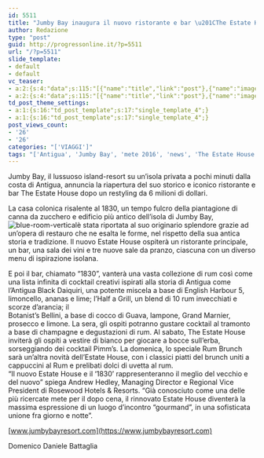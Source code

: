 ```yaml
---
id: 5511
title: "Jumby Bay inaugura il nuovo ristorante e bar \u201CThe Estate House\u201D"
author: Redazione
type: "post"
guid: http://progressonline.it/?p=5511
url: "/?p=5511"
slide_template:
- default
- default
vc_teaser:
- a:2:{s:4:"data";s:115:"[{"name":"title","link":"post"},{"name":"image","image":"featured","link":"none"},{"name":"text","mode":"excerpt"}]";s:7:"bgcolor";s:0:"";}
- a:2:{s:4:"data";s:115:"[{"name":"title","link":"post"},{"name":"image","image":"featured","link":"none"},{"name":"text","mode":"excerpt"}]";s:7:"bgcolor";s:0:"";}
td_post_theme_settings:
- a:1:{s:16:"td_post_template";s:17:"single_template_4";}
- a:1:{s:16:"td_post_template";s:17:"single_template_4";}
post_views_count:
- '26'
- '26'
categories: "['VIAGGI']"
tags: "['Antigua', 'Jumby Bay', 'mete 2016', 'news', 'The Estate House', 'Viaggi']"
---
```


Jumby Bay, il lussuoso island-resort su un’isola privata a pochi minuti dalla costa di Antigua, annuncia la riapertura del suo storico e iconico ristorante e bar The Estate House dopo un restyling da 6 milioni di dollari.

La casa colonica risalente al 1830, un tempo fulcro della piantagione di canna da zucchero e edificio più antico dell’isola di Jumby Bay, ![blue-room-vertical](https://progressonline.it/wp-content/uploads/2016/12/Blue-Room-Vertical-200x300.jpg)è stata riportata al suo originario splendore grazie ad un’opera di restauro che ne esalta le forme, nel rispetto della sua antica storia e tradizione. Il nuovo Estate House ospiterà un ristorante principale, un bar, una sala dei vini e tre nuove sale da pranzo, ciascuna con un diverso menu di ispirazione isolana.

E poi il bar, chiamato “1830”, vanterà una vasta collezione di rum così come una lista infinita di cocktail creativi ispirati alla storia di Antigua come l’Antigua Black Daiquiri, una potente miscela a base di English Harbour 5, limoncello, ananas e lime; l’Half a Grill, un blend di 10 rum invecchiati e scorze d’arancia; il  
Botanist’s Bellini, a base di cocco di Guava, lampone, Grand Marnier, prosecco e limone. La sera, gli ospiti potranno gustare cocktail al tramonto a base di champagne e degustazioni di rum. Al sabato, The Estate House inviterà gli ospiti a vestire di bianco per giocare a bocce sull’erba, sorseggiando dei cocktail Pimm’s. La domenica, lo speciale Rum Brunch sarà un’altra novità dell’Estate House, con i classici piatti del brunch uniti a cappuccini al Rum e prelibati dolci di uvetta al rum.  
“Il nuovo Estate House e il ‘1830’ rappresenteranno il meglio del vecchio e del nuovo” spiega Andrew Hedley, Managing Director e Regional Vice President di Rosewood Hotels &amp; Resorts. “Già conosciuto come una delle più ricercate mete per il dopo cena, il rinnovato Estate House diventerà la massima espressione di un luogo d’incontro “gourmand”, in una sofisticata unione fra giorno e notte”.

[www.jumbybayresort.com](https://www.jumbybayresort.com)

Domenico Daniele Battaglia